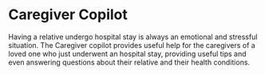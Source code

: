 # Caregiver Copilot

Having a relative undergo hospital stay is always an emotional and stressful situation. The Caregiver copilot provides useful help for the caregivers of a loved one who just underwent an hospital stay, providing useful tips and even answering questions about their relative and their health conditions.